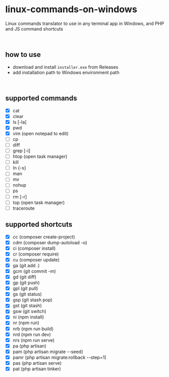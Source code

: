 # linux-commands-on-windows
Linux commands translator to use in any terminal app in Windows, and PHP and JS command shortcuts

<br />

## how to use
- download and install `installer.exe` from Releases
- add installation path to Windows environment path

<br />

## supported commands
- [x] cat
- [x] clear
- [x] ls [-la]
- [x] pwd
- [x] vim (open notepad to edit)
- [ ] cp
- [ ] diff
- [ ] grep [-i]
- [ ] htop (open task manager)
- [ ] kill
- [ ] ln {-s}
- [ ] man
- [ ] mv
- [ ] nohup
- [ ] ps
- [ ] rm [-r]
- [ ] top (open task manager)
- [ ] traceroute

## supported shortcuts
- [x] cc (composer create-project)
- [x] cdm (composer dump-autoload -o)
- [x] ci (composer install)
- [x] cr (composer require)
- [x] cu (composer update)
- [x] ga (git add .)
- [x] gcm (git commit -m)
- [x] gd (git diff)
- [x] gp (git push)
- [x] gpl (git pull)
- [x] gs (git status)
- [x] gsp (git stash pop)
- [x] gst (git stash)
- [x] gsw (git switch)
- [x] ni (npm install)
- [x] nr (npm run)
- [x] nrb (npm run build)
- [x] nrd (npm run dev)
- [x] nrs (npm run serve)
- [x] pa (php artisan)
- [x] pam (php artisan migrate --seed)
- [x] pamr (php artisan migrate:rollback --step=1)
- [x] pas (php artisan serve)
- [x] pat (php artisan tinker)

